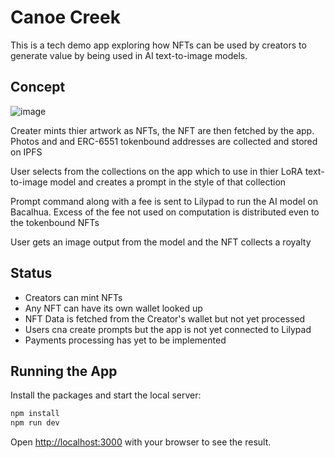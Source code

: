 # Canoe Creek

This is a tech demo app exploring how NFTs can be used by creators to generate value by being used in AI text-to-image models. 

## Concept 
![image](https://github.com/theSchein/canoe_creek/assets/4759807/ace90d3d-469a-40a2-ac87-4d40860e1d17)

Creater mints thier artwork as NFTs, the NFT are then fetched by the app. Photos and and ERC-6551 tokenbound addresses are collected and stored on IPFS

User selects from the collections on the app which to use in thier LoRA text-to-image model and creates a prompt in the style of that collection

Prompt command along with a fee is sent to Lilypad to run the AI model on Bacalhua. Excess of the fee not used on computation is distributed even to the tokenbound NFTs

User gets an image output from the model and the NFT collects a royalty

## Status
- Creators can mint NFTs
- Any NFT can have its own wallet looked up
- NFT Data is fetched from the Creator's wallet but not yet processed
- Users cna create prompts but the app is not yet connected to Lilypad
- Payments processing has yet to be implemented



## Running the App

Install the packages and start the local server:

```bash
npm install
npm run dev
```

Open [http://localhost:3000](http://localhost:3000) with your browser to see the result.
